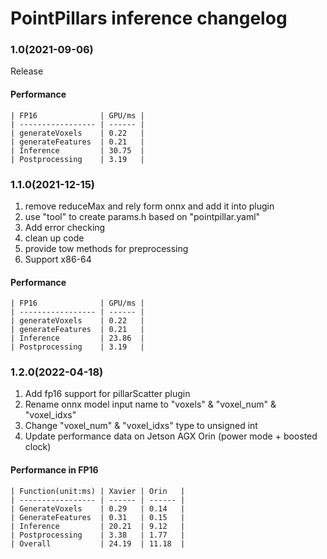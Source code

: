 # PointPillars inference changelog

### 1.0(2021-09-06)
Release
#### Performance
```
| FP16              | GPU/ms |
| ----------------- | ------ |
| generateVoxels    | 0.22   |
| generateFeatures  | 0.21   |
| Inference         | 30.75  |
| Postprocessing    | 3.19   |
```

### 1.1.0(2021-12-15)
1. remove reduceMax and rely form onnx and add it into plugin
2. use "tool" to create params.h based on "pointpillar.yaml"
3. Add error checking
4. clean up code
5. provide tow methods for preprocessing
6. Support x86-64

#### Performance
```
| FP16              | GPU/ms |
| ----------------- | ------ |
| generateVoxels    | 0.22   |
| generateFeatures  | 0.21   |
| Inference         | 23.86  |
| Postprocessing    | 3.19   |
```

### 1.2.0(2022-04-18)
1. Add fp16 support for pillarScatter plugin
2. Rename onnx model input name to "voxels" & "voxel_num" & "voxel_idxs"
3. Change "voxel_num" & "voxel_idxs" type to unsigned int
4. Update performance data on Jetson AGX Orin (power mode + boosted clock)

#### Performance in FP16
```
| Function(unit:ms) | Xavier | Orin   |
| ----------------- | ------ | ------ |
| GenerateVoxels    | 0.29   | 0.14   |
| GenerateFeatures  | 0.31   | 0.15   |
| Inference         | 20.21  | 9.12   |
| Postprocessing    | 3.38   | 1.77   |
| Overall           | 24.19  | 11.18  |
```
